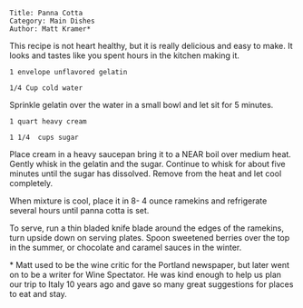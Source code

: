 ~~~ recipe-info
Title: Panna Cotta
Category: Main Dishes
Author: Matt Kramer*
~~~

This recipe is not heart healthy, but it is really delicious and easy to make. It looks and tastes
like you spent hours in the kitchen making it.

~~~ recipe-ingredients
1 envelope unflavored gelatin

1/4 Cup cold water
~~~

Sprinkle gelatin over the water in a small bowl and let sit for 5 minutes.

~~~ recipe-ingredients
1 quart heavy cream

1 1/4  cups sugar
~~~

Place cream in a heavy saucepan bring it to a NEAR boil over medium heat. Gently whisk in the
gelatin and the sugar. Continue to whisk for about five minutes until the sugar has dissolved.
Remove from the heat and let cool completely.

When mixture is cool, place it in 8- 4 ounce ramekins and refrigerate several hours until panna
cotta is set.

To serve, run a thin bladed knife blade around the edges of the ramekins, turn upside down on
serving plates. Spoon sweetened berries over the top in the summer, or chocolate and caramel sauces
in the winter.

\* Matt used to be the wine critic for the Portland newspaper, but later went on to be a writer for
Wine Spectator. He was kind enough to help us plan our trip to Italy 10 years ago and gave so many
great suggestions for places to eat and stay.

